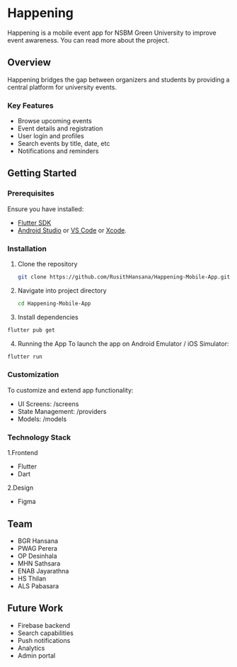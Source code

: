 # Happening

Happening is a mobile event app for NSBM Green University to improve event awareness.
You can read more about the project.



## Overview

Happening bridges the gap between organizers and students by providing a central platform for university events.  

### Key Features

- Browse upcoming events
- Event details and registration  
- User login and profiles  
- Search events by title, date, etc
- Notifications and reminders

## Getting Started 

### Prerequisites

Ensure you have installed:

- [Flutter SDK](https://docs.flutter.dev/get-started/install)
- [Android Studio](https://developer.android.com/studio) or [VS Code](https://code.visualstudio.com/) or [Xcode](https://developer.apple.com/xcode/).

### Installation 

1. Clone the repository
    ```bash
    git clone https://github.com/RusithHansana/Happening-Mobile-App.git
    ```
2. Navigate into project directory
    ```bash
   cd Happening-Mobile-App
3. Install dependencies
```bash
flutter pub get
```
4. Running the App
To launch the app on Android Emulator / iOS Simulator:
```bash
flutter run
```

### Customization

To customize and extend app functionality:

- UI Screens: /screens
- State Management: /providers
- Models: /models
  
### Technology Stack

1.Frontend

- Flutter
- Dart
  
2.Design

- Figma

## Team

- BGR Hansana  
- PWAG Perera
- OP Desinhala  
- MHN Sathsara
- ENAB Jayarathna  
- HS Thilan    
- ALS Pabasara

## Future Work  

- Firebase backend   
- Search capabilities    
- Push notifications   
- Analytics   
- Admin portal
